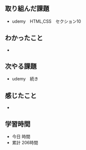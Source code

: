 ## 取り組んだ課題
- udemy　HTML,CSS　セクション10
## わかったこと
- 
## 次やる課題
- udemy　続き
## 感じたこと
- 
## 学習時間
- 今日 時間
- 累計 206時間
